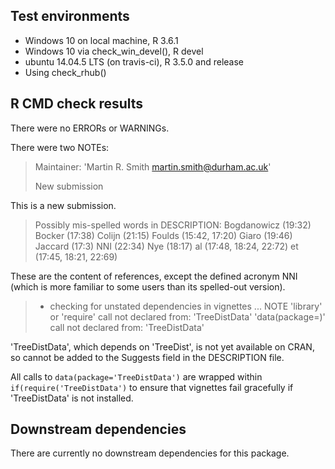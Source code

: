 ## Test environments
* Windows 10 on local machine, R 3.6.1
* Windows 10 via check_win_devel(), R devel
* ubuntu 14.04.5 LTS (on travis-ci), R 3.5.0 and release
* Using check_rhub()

## R CMD check results
There were no ERRORs or WARNINGs.

There were two NOTEs:
> Maintainer: 'Martin R. Smith <martin.smith@durham.ac.uk>'
> 
> New submission

This is a new submission.

> Possibly mis-spelled words in DESCRIPTION:
>    Bogdanowicz (19:32)
>    Bocker (17:38)
>    Colijn (21:15)
>    Foulds (15:42, 17:20)
>    Giaro (19:46)
>    Jaccard (17:3)
>    NNI (22:34)
>    Nye (18:17)
>    al (17:48, 18:24, 22:72)
>    et (17:45, 18:21, 22:69)

These are the content of references, except the defined acronym NNI (which is
more familiar to some users than its spelled-out version).

> * checking for unstated dependencies in vignettes ... NOTE
> 'library' or 'require' call not declared from: 'TreeDistData'
> 'data(package=)' call not declared from: 'TreeDistData'

'TreeDistData', which depends on 'TreeDist', is not yet available on CRAN, 
so cannot be added to the Suggests field in the DESCRIPTION file.

All calls to `data(package='TreeDistData')` are wrapped within 
`if(require('TreeDistData')` to ensure that vignettes fail gracefully if
'TreeDistData' is not installed.


## Downstream dependencies
There are currently no downstream dependencies for this package.

